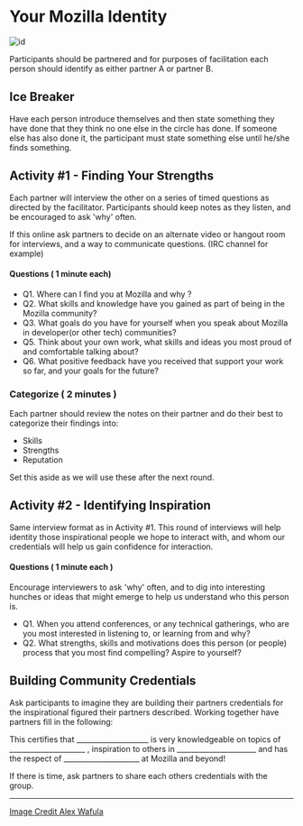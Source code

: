 # Your Mozilla Identity

![id](https://c2.staticflickr.com/8/7126/7424464832_0d6e6298d6_c.jpg)

Participants should be partnered and for purposes of facilitation each person should identify as either partner A or partner B.

## Ice Breaker

 Have each person introduce themselves and then state something they have done that they think no one else in the circle has done. If someone else has also done it, the participant must state something else until he/she finds something.

## Activity #1 - Finding Your Strengths 

Each partner will interview the other on a series of timed questions as directed by the facilitator. Participants should keep notes as they listen, and be encouraged to ask 'why' often.

If this online ask partners to decide on an alternate video or hangout room for interviews, and a way to communicate questions. (IRC channel for example)

#### Questions ( 1 minute each)

* Q1. Where can I find you at Mozilla and why ?
* Q2. What skills and knowledge have you gained as part of being in the Mozilla community? 
* Q3. What goals do you have for yourself when you speak about Mozilla in developer(or other tech) communities?
* Q5. Think about your own work, what skills and ideas you most proud of and comfortable talking about?
* Q6.  What positive feedback have you received that support your work so far, and your goals for the future?

### Categorize  ( 2 minutes )

Each partner should review the notes on their partner and do their best to categorize their findings into:

* Skills 
* Strengths 
* Reputation

Set this aside as we will use these after the next round.

## Activity #2 - Identifying Inspiration

Same interview format as in Activity #1. This round of interviews will help identity those inspirational people we hope to interact with, and whom our credentials will help us gain confidence for interaction.

#### Questions  ( 1 minute each )

Encourage interviewers to ask 'why' often, and to dig into interesting hunches or ideas that might emerge to help us understand who this person is.

* Q1. When you attend conferences, or any technical gatherings, who are you most interested in listening to, or learning from and why?
* Q2. What strengths, skills and motivations does this person (or people) process that you most find compelling?  Aspire to yourself?


## Building Community Credentials 


Ask participants to imagine they are building their partners credentials for the inspirational figured their partners described. Working together have partners fill in the following:

This certifies that ____________________ is very knowledgeable on topics of _____________________ , inspiration to others in ______________________ and has the respect of _____________________ at Mozilla and beyond!

If there is time, ask partners to share each others credentials with the group.

 ********
 
 [Image Credit  Alex Wafula](https://www.flickr.com/photos/52440077@N04/)
